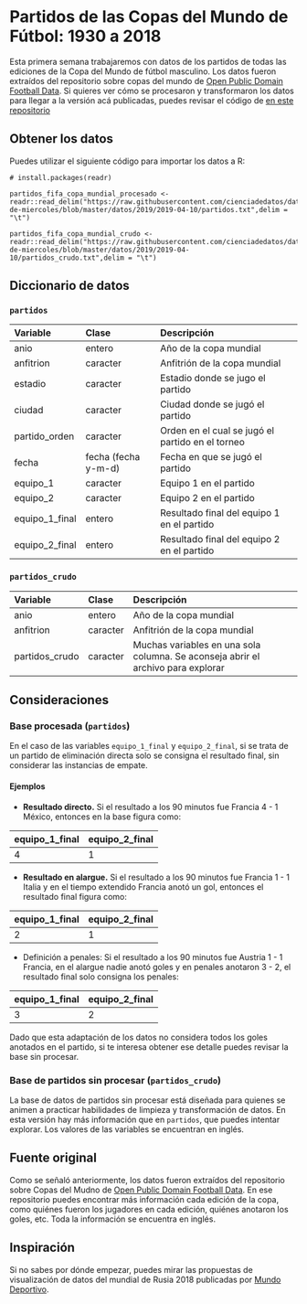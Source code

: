 # Partidos de las Copas del Mundo de Fútbol: 1930 a 2018

Esta primera semana trabajaremos con datos de los partidos de todas las ediciones de la Copa del Mundo de fútbol masculino. Los datos fueron extraídos del repositorio sobre copas del mundo de [Open Public Domain Football Data](https://github.com/openfootball/world-cup). Si quieres ver cómo se procesaron y transformaron los datos para llegar a la versión acá publicadas, puedes revisar el código de [en este repositorio](https://github.com/jas1/world-cup/tree/master/r)


## Obtener los datos

Puedes utilizar el siguiente código para importar los datos a R:
```
# install.packages(readr)

partidos_fifa_copa_mundial_procesado <- readr::read_delim("https://raw.githubusercontent.com/cienciadedatos/datos-de-miercoles/blob/master/datos/2019/2019-04-10/partidos.txt",delim = "\t")

partidos_fifa_copa_mundial_crudo <- readr::read_delim("https://raw.githubusercontent.com/cienciadedatos/datos-de-miercoles/blob/master/datos/2019/2019-04-10/partidos_crudo.txt",delim = "\t")
```

## Diccionario de datos


### `partidos`

|Variable       |Clase               |Descripción |
|:--------------|:-------------------|:-----------|
|anio           |entero              |Año de la copa mundial |
|anfitrion      |caracter            |Anfitrión de la copa mundial |
|estadio        |caracter            |Estadio donde se jugo el partido |
|ciudad         |caracter            |Ciudad donde se jugó el partido |
|partido_orden  |caracter            |Orden en el cual se jugó el partido en el torneo |
|fecha          |fecha (fecha y-m-d) |Fecha en que se jugó el partido |
|equipo_1       |caracter            |Equipo 1 en el partido |
|equipo_2       |caracter            |Equipo 2 en el partido |
|equipo_1_final |entero              |Resultado final del equipo 1 en el partido |
|equipo_2_final |entero              |Resultado final del equipo 2 en el partido |


### `partidos_crudo`

|Variable       |Clase               |Descripción |
|:--------------|:-------------------|:-----------|
|anio           |entero              |Año de la copa mundial |
|anfitrion      |caracter            |Anfitrión de la copa mundial |
|partidos_crudo |caracter            |Muchas variables en una sola columna. Se aconseja abrir el archivo para explorar|


## Consideraciones

### Base procesada (`partidos`)

En el caso de las variables `equipo_1_final` y `equipo_2_final`, si se trata de un partido de eliminación directa solo se consigna el resultado final, sin considerar las instancias de empate. 

#### Ejemplos 

* __Resultado directo.__ Si el resultado a los 90 minutos fue Francia 4 - 1 México, entonces en la base figura como:

|equipo_1_final |equipo_2_final |
|:--------------|:---------------|
| 4 | 1|


* __Resultado en alargue.__ Si el resultado a los 90 minutos fue Francia 1 - 1 Italia y en el tiempo extendido Francia anotó un gol, entonces el resultado final figura como:

|equipo_1_final |equipo_2_final |
|:--------------|:---------------|
| 2 | 1|


* Definición a penales:
Si el resultado a los 90 minutos fue Austria 1 - 1 Francia, en el alargue nadie anotó goles y en penales anotaron 3 - 2, el resultado final solo consigna los penales: 

|equipo_1_final |equipo_2_final |
|:--------------|:---------------|
| 3 | 2|

Dado que esta adaptación de los datos no considera todos los goles anotados en el partido, si te interesa obtener ese detalle puedes revisar la base sin procesar.

### Base de partidos sin procesar (`partidos_crudo`)

La base de datos de partidos sin procesar está diseñada para quienes se animen a practicar habilidades de limpieza y transformación de datos. En esta versión hay más información que en `partidos`, que puedes intentar explorar. Los valores de las variables se encuentran en inglés. 


## Fuente original 

Como se señaló anteriormente, los datos fueron extraídos del repositorio sobre Copas del Mudno de [Open Public Domain Football Data](https://github.com/openfootball/world-cup). En ese repositorio puedes encontrar más información cada edición de la copa, como quiénes fueron los jugadores en cada edición, quiénes anotaron los goles, etc. Toda la información se encuentra en inglés. 

## Inspiración

Si no sabes por dónde empezar, puedes mirar las propuestas de visualización de datos del mundial de Rusia 2018 publicadas por [Mundo Deportivo](https://www.mundodeportivo.com/md/futbol/estadisticas-mundial/grupoa/index.html). 
